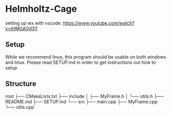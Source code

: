 # Helmholtz-Cage
setting up wx with vscode: https://www.youtube.com/watch?v=tHMGA0jIl3Y

## Setup 

While we recommend linux, this program should be usable on both windows and linux. Please read SETUP.md in order to get instructions out how to setup 


## Structure

root
├── CMakeLists.txt
├── include
│   ├── MyFrame.h
│   └── utils.h
├── README.md
├── SETUP.md
└── src
    ├── main.cpp
    ├── MyFrame.cpp
    └── utils.cpp